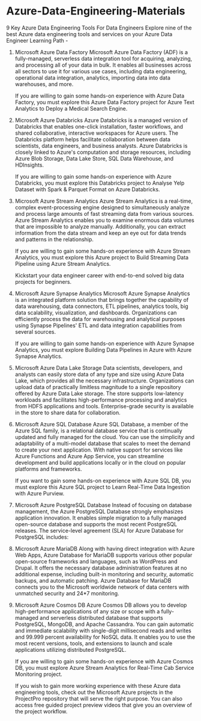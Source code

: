 # Azure-Data-Engineering-Materials

9 Key Azure Data Engineering Tools For Data Engineers 
Explore nine of the best Azure data engineering tools and services on your Azure Data Engineer Learning Path - 

1. Microsoft Azure Data Factory
      Microsoft Azure Data Factory (ADF) is a fully-managed, serverless data integration tool for acquiring, analyzing, and processing all of your data in bulk. It enables all businesses across all sectors to use it for various use cases, including data engineering, operational data integration, analytics, importing data into data warehouses, and more.
      
      If you are willing to gain some hands-on experience with Azure Data Factory, you must explore this Azure Data Factory project for Azure Text Analytics to Deploy a Medical Search Engine.

2. Microsoft Azure Databricks
      Azure Databricks is a managed version of Databricks that enables one-click installation, faster workflows, and shared collaborative, interactive workspaces for Azure users. The Databricks platform helps facilitate collaboration between data scientists, data engineers, and business analysts. Azure Databricks is closely linked to Azure's computation and storage resources, including Azure Blob Storage, Data Lake Store, SQL Data Warehouse, and HDInsights. 

      If you are willing to gain some hands-on experience with Azure Databricks, you must explore this Databricks project to Analyse Yelp Dataset with Spark & Parquet Format on Azure Databricks.

3. Microsoft Azure Stream Analytics
      Azure Stream Analytics is a real-time, complex event-processing engine designed to simultaneously analyze and process large amounts of fast streaming data from various sources. Azure Stream Analytics enables you to examine enormous data volumes that are impossible to analyze manually. Additionally, you can extract information from the data stream and keep an eye out for data trends and patterns in the relationship.
      
      If you are willing to gain some hands-on experience with Azure Stream Analytics, you must explore this Azure project to Build Streaming Data Pipeline using Azure Stream Analytics.
      
      Kickstart your data engineer career with end-to-end solved big data projects for beginners.

4. Microsoft Azure Synapse Analytics
      Microsoft Azure Synapse Analytics is an integrated platform solution that brings together the capability of data warehousing, data connectors, ETL pipelines, analytics tools, big data scalability, visualization, and dashboards. Organizations can efficiently process the data for warehousing and analytical purposes using Synapse Pipelines' ETL and data integration capabilities from several sources.
      
      If you are willing to gain some hands-on experience with Azure Synapse Analytics, you must explore Building Data Pipelines in Azure with Azure Synapse Analytics.

5. Microsoft Azure Data Lake Storage
      Data scientists, developers, and analysts can easily store data of any type and size using Azure Data Lake, which provides all the necessary infrastructure. Organizations can upload data of practically limitless magnitude to a single repository offered by Azure Data Lake storage. The store supports low-latency workloads and facilitates high-performance processing and analytics from HDFS applications and tools. Enterprise-grade security is available in the store to share data for collaboration.
  
    
6. Microsoft Azure SQL Database
      Azure SQL Database, a member of the Azure SQL family, is a relational database service that is continually updated and fully managed for the cloud. You can use the simplicity and adaptability of a multi-model database that scales to meet the demand to create your next application. With native support for services like Azure Functions and Azure App Service, you can streamline development and build applications locally or in the cloud on popular platforms and frameworks. 
      
      If you want to gain some hands-on experience with Azure SQL DB, you must explore this Azure SQL project to Learn Real-Time Data Ingestion with Azure Purview.

7. Microsoft Azure PostgreSQL Database
      Instead of focusing on database management, the Azure PostgreSQL Database strongly emphasizes application innovation. It enables simple migration to a fully managed open-source database and supports the most recent PostgreSQL releases. The service-level agreement (SLA) for Azure Database for PostgreSQL includes:
      

8. Microsoft Azure MariaDB
      Along with having direct integration with Azure Web Apps, Azure Database for MariaDB supports various other popular open-source frameworks and languages, such as WordPress and Drupal. It offers the necessary database administration features at no additional expense, including built-in monitoring and security, automatic backups, and automatic patching. Azure Database for MariaDB connects you to the Microsoft worldwide network of data centers with unmatched security and 24*7 monitoring.

9. Microsoft Azure Cosmos DB
      Azure Cosmos DB allows you to develop high-performance applications of any size or scope with a fully-managed and serverless distributed database that supports PostgreSQL, MongoDB, and Apache Cassandra. You can gain automatic and immediate scalability with single-digit millisecond reads and writes and 99.999 percent availability for NoSQL data. It enables you to use the most recent versions, tools, and extensions to launch and scale applications utilizing distributed PostgreSQL.
      
      If you are willing to gain some hands-on experience with Azure Cosmos DB, you must explore Azure Stream Analytics for Real-Time Cab Service Monitoring project.
      
      If you wish to gain more working experience with these Azure data engineering tools, check out the Microsoft Azure projects in the ProjectPro repository that will serve the right purpose. You can also access free guided project preview videos that give you an overview of the project workflow.
